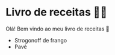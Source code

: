 # Livro de receitas :man_cook:

Olá! Bem vindo ao meu livro de receitas :wave:

-  Strogonoff de frango
-  Pavê